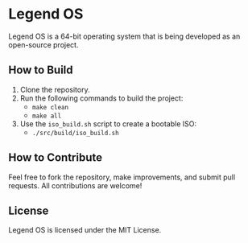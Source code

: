 # Legend OS

Legend OS is a 64-bit operating system that is being developed as an open-source project.

## How to Build

1. Clone the repository.
2. Run the following commands to build the project:
    - `make clean`
    - `make all`
3. Use the `iso_build.sh` script to create a bootable ISO:
    - `./src/build/iso_build.sh`

## How to Contribute

Feel free to fork the repository, make improvements, and submit pull requests. All contributions are welcome!

## License

Legend OS is licensed under the MIT License.
